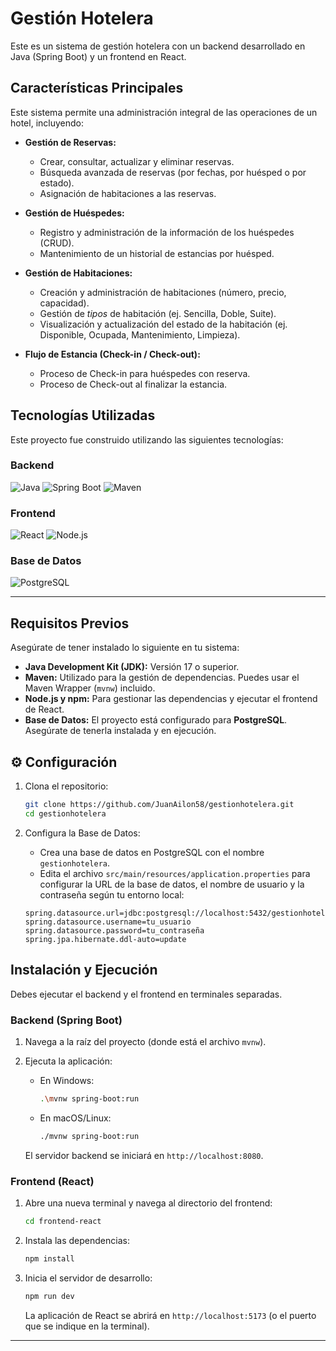 # Gestión Hotelera

Este es un sistema de gestión hotelera con un backend desarrollado en Java (Spring Boot) y un frontend en React.

## Características Principales

Este sistema permite una administración integral de las operaciones de un hotel, incluyendo:

* **Gestión de Reservas:**
    * Crear, consultar, actualizar y eliminar reservas.
    * Búsqueda avanzada de reservas (por fechas, por huésped o por estado).
    * Asignación de habitaciones a las reservas.

* **Gestión de Huéspedes:**
    * Registro y administración de la información de los huéspedes (CRUD).
    * Mantenimiento de un historial de estancias por huésped.

* **Gestión de Habitaciones:**
    * Creación y administración de habitaciones (número, precio, capacidad).
    * Gestión de *tipos* de habitación (ej. Sencilla, Doble, Suite).
    * Visualización y actualización del estado de la habitación (ej. Disponible, Ocupada, Mantenimiento, Limpieza).

* **Flujo de Estancia (Check-in / Check-out):**
    * Proceso de Check-in para huéspedes con reserva.
    * Proceso de Check-out al finalizar la estancia.

## Tecnologías Utilizadas

Este proyecto fue construido utilizando las siguientes tecnologías:

### Backend
![Java](https://img.shields.io/badge/Java-ED8B00?style=for-the-badge&logo=openjdk&logoColor=white)
![Spring Boot](https://img.shields.io/badge/Spring_Boot-6DB33F?style=for-the-badge&logo=spring&logoColor=white)
![Maven](https://img.shields.io/badge/Maven-C71A36?style=for-the-badge&logo=apachemaven&logoColor=white)

### Frontend
![React](https://img.shields.io/badge/React-61DAFB?style=for-the-badge&logo=react&logoColor=black)
![Node.js](https://img.shields.io/badge/Node.js-339933?style=for-the-badge&logo=nodedotjs&logoColor=white)

### Base de Datos
![PostgreSQL](https://img.shields.io/badge/PostgreSQL-4169E1?style=for-the-badge&logo=postgresql&logoColor=white)

---

## Requisitos Previos

Asegúrate de tener instalado lo siguiente en tu sistema:

* **Java Development Kit (JDK):** Versión 17 o superior.
* **Maven:** Utilizado para la gestión de dependencias. Puedes usar el Maven Wrapper (`mvnw`) incluido.
* **Node.js y npm:** Para gestionar las dependencias y ejecutar el frontend de React.
* **Base de Datos:** El proyecto está configurado para **PostgreSQL**. Asegúrate de tenerla instalada y en ejecución.

## ⚙️ Configuración

1.  Clona el repositorio:
    ```bash
    git clone https://github.com/JuanAilon58/gestionhotelera.git
    cd gestionhotelera
    ```

2.  Configura la Base de Datos:
    * Crea una base de datos en PostgreSQL con el nombre `gestionhotelera`.
    * Edita el archivo `src/main/resources/application.properties` para configurar la URL de la base de datos, el nombre de usuario y la contraseña según tu entorno local:

    ```properties
    spring.datasource.url=jdbc:postgresql://localhost:5432/gestionhotelera
    spring.datasource.username=tu_usuario
    spring.datasource.password=tu_contraseña
    spring.jpa.hibernate.ddl-auto=update
    ```

## Instalación y Ejecución

Debes ejecutar el backend y el frontend en terminales separadas.

### Backend (Spring Boot)

1.  Navega a la raíz del proyecto (donde está el archivo `mvnw`).
2.  Ejecuta la aplicación:

    * En Windows:
        ```bash
        .\mvnw spring-boot:run
        ```
    * En macOS/Linux:
        ```bash
        ./mvnw spring-boot:run
        ```
    
    El servidor backend se iniciará en `http://localhost:8080`.

### Frontend (React)

1.  Abre una nueva terminal y navega al directorio del frontend:
    ```bash
    cd frontend-react
    ```

2.  Instala las dependencias:
    ```bash
    npm install
    ```

3.  Inicia el servidor de desarrollo:
    ```bash
    npm run dev
    ```
    
    La aplicación de React se abrirá en `http://localhost:5173` (o el puerto que se indique en la terminal).

---
